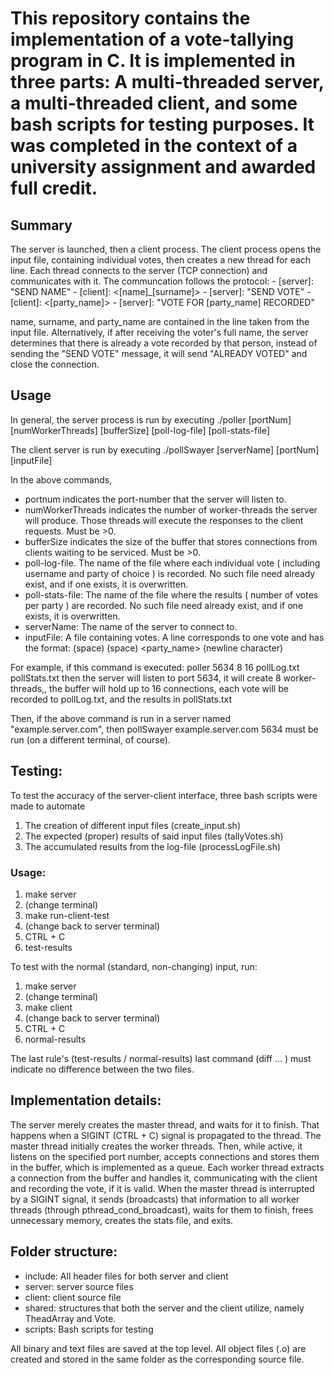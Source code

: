 # This repository contains the implementation of a vote-tallying program in C. It is implemented in three parts: A multi-threaded server, a multi-threaded client, and some bash scripts for testing purposes. It was completed in the context of a university assignment and awarded full credit.

## Summary
The server is launched, then a client process. The client process opens the input file, containing individual votes, then creates a new thread for each line. Each thread connects to the server (TCP connection) and communicates with it. The communcation follows the protocol:
	- [server]: "SEND NAME"
	- [client]:  <[name]_[surname]>
	- [server]: "SEND VOTE"
	- [client]: <[party_name]>
	- [server]: "VOTE FOR [party_name] RECORDED"

name, surname, and party_name are contained in the line taken from the input file.
Alternatively, if after receiving the voter's full name, the server determines that there is already a vote recorded by that person, instead of sending the "SEND VOTE" message, it will send "ALREADY VOTED" and close the connection.


## Usage

In general, the server process is run by executing
	./poller [portNum] [numWorkerThreads] [bufferSize] [poll-log-file] [poll-stats-file]

The client server is run by executing
	./pollSwayer [serverName] [portNum] [inputFile]

In the above commands,

- portnum indicates the port-number that the server will listen to.
- numWorkerThreads indicates the number of worker-threads the server will produce. Those threads will execute the responses to the client requests. Must be >0.
- bufferSize indicates the size of the buffer that stores connections from clients waiting to be serviced. Must be >0.
- poll-log-file. The name of the file where each individual vote ( including username and party of choice ) is recorded. No such file need already exist, and if one exists, it is overwritten.
- poll-stats-file: The name of the file where the results ( number of votes per party ) are recorded.  No such file need already exist, and if one exists, it is overwritten.
- serverName: The name of the server to connect to.
- inputFile: A file containing votes. A line corresponds to one vote and has the format:
		<name> (space) <surname> (space) <party_name> (newline character)

For example, if this command is executed:
	 poller 5634 8 16 pollLog.txt pollStats.txt
then the server will listen to port 5634, it will create 8 worker-threads,, the buffer will hold up to 16 connections, each vote will be recorded to pollLog.txt, and the results in pollStats.txt

Then, if the above command is run in a server named "example.server.com", then
	pollSwayer example.server.com 5634 <inputFile> must be run (on a different terminal, of course).


## Testing:
To test the accuracy of the server-client interface, three bash scripts were made to automate
1. The creation of different input files (create_input.sh)
2. The expected (proper) results of said input files (tallyVotes.sh)
3. The accumulated results from the log-file (processLogFile.sh)
### Usage:
1. make server
2. (change terminal)
3. make run-client-test
4. (change back to server terminal)
5. CTRL + C
6. test-results

To test with the normal (standard, non-changing) input, run:
1. make server
2. (change terminal)
3. make client
4. (change back to server terminal)
5. CTRL + C
6. normal-results

The last rule's (test-results / normal-results) last command (diff ... ) must indicate no difference between the two files.
	


## Implementation details:
The server merely creates the master thread, and waits for it to finish. That happens when a SIGINT (CTRL + C) signal is propagated to the thread. The master thread initially creates the worker threads. Then, while active, it listens on the specified port number, accepts connections and stores them in the buffer, which is implemented as a queue. Each worker thread extracts a connection from the buffer and handles it, communicating with the client and recording the vote, if it is valid.
When the master thread is interrupted by a SIGINT signal, it sends (broadcasts) that information to all worker threads (through pthread_cond_broadcast), waits for them to finish, frees unnecessary memory, creates the stats file, and exits.

## Folder structure:
- include: All header files for both server and client
- server: server source files
- client: client source file
- shared: structures that both the server and the client utilize, namely TheadArray and Vote.
- scripts: Bash scripts for testing

All binary and text files are saved at the top level. All object files (.o) are created and stored in the same folder as the corresponding source file.
		
	

	
					
